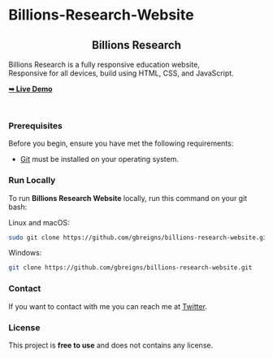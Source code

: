 # Billions-Research-Website

<h2 align="center">Billions Research</h2>

  Billions Research is a fully responsive education website, <br />Responsive for all devices, build using HTML, CSS, and JavaScript.

  <a href="https://billionsresearch.netlify.app/"><strong>➥ Live Demo</strong></a>

</div>

<br />


### Prerequisites

Before you begin, ensure you have met the following requirements:

* [Git](https://git-scm.com/downloads "Download Git") must be installed on your operating system.

### Run Locally

To run **Billions Research Website** locally, run this command on your git bash:

Linux and macOS:

```bash
sudo git clone https://github.com/gbreigns/billions-research-website.git
```

Windows:

```bash
git clone https://github.com/gbreigns/billions-research-website.git
```

### Contact

If you want to contact with me you can reach me at [Twitter](https://www.twitter.com/gbreigns).

### License

This project is **free to use** and does not contains any license.
